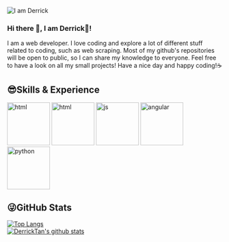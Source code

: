 ![I am Derrick](https://github.com/Derrick-Tan-D-WEBDEV/Derrick-Tan-D-WEBDEV/blob/main/profile%20banner.gif)

### Hi there 👋, I am Derrick🐯!
I am a web developer. I love coding and explore a lot of different stuff related to coding, such as web scraping.
Most of my github's repositories will be open to public, so I can share my knowledge to everyone.
Feel free to have a look on all my small projects!
Have a nice day and happy coding!☕

## 😎Skills & Experience
<p float="left">
  <img src="https://www.flaticon.com/svg/vstatic/svg/1051/1051277.svg?token=exp=1610548723~hmac=a7c3a42470a0d84b1b6e6d8ece3edf68" width="100" alt="html">
  <img src="https://www.flaticon.com/svg/vstatic/svg/732/732190.svg?token=exp=1610548762~hmac=e22daeff166e19803c81464914517542" width="100" alt="html">
  <img src="https://upload.wikimedia.org/wikipedia/commons/6/6a/JavaScript-logo.png" width="100" alt="js">
  <img src="https://brandslogos.com/wp-content/uploads/thumbs/angular-logo-vector.svg" width="100" alt="angular">
  <img src="https://cdn3.iconfinder.com/data/icons/logos-and-brands-adobe/512/267_Python-512.png" width="100" alt="python">
</p>

## 😜GitHub Stats
[![Top Langs](https://github-readme-stats.vercel.app/api/top-langs/?username=Derrick-Tan-D-WEBDEV&theme=dark&show_icons=true)](https://github.com/anuraghazra/github-readme-stats)<br>
[![DerrickTan's github stats](https://github-readme-stats.vercel.app/api?username=Derrick-Tan-D-WEBDEV&show_icons=true&theme=dark)](https://github.com/anuraghazra/github-readme-stats)
<!--
**Derrick-Tan-D-WEBDEV/Derrick-Tan-D-WEBDEV** is a ✨ _special_ ✨ repository because its `README.md` (this file) appears on your GitHub profile.

Here are some ideas to get you started:

- 🔭 I’m currently working on ...
- 🌱 I’m currently learning ...
- 👯 I’m looking to collaborate on ...
- 🤔 I’m looking for help with ...
- 💬 Ask me about ...
- 📫 How to reach me: ...
- 😄 Pronouns: ...
- ⚡ Fun fact: ...
-->
